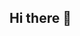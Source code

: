 ## Hi there 👋

<!--
**Fizza439/Fizza439** is a ✨ _special_ ✨ repository because its `README.md` (this file) appears on your GitHub profile.

# Banking System

This is a simple console-based banking system built in Java.  
It allows users to create accounts, check balances, deposit, and withdraw money.

## Features
- Account creation
- Deposit & withdrawal
- Balance inquiry
